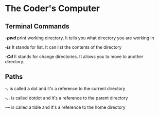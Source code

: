 # The Coder's Computer #

## **Terminal Commands** ##

-***pwd*** print working directory. It tells you what directory you are working in

-***ls*** It stands for list. It can list the contents of the directory

-***Cd*** It stands for change directories. It allows you to move to another directory.

## **Paths** ##

-***.*** is called a dot and it's a reference to the current directory

-***..*** is called dotdot and it's a reference to the parent directory

-***~*** is called a tidle and it's a reference to the home directory
